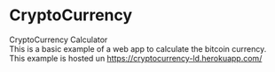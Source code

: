# CryptoCurrency
CryptoCurrency Calculator<br>
This is a basic example of a web app to calculate the bitcoin currency.<br>
This example is hosted un https://cryptocurrency-ld.herokuapp.com/
